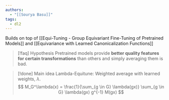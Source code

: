 ```yaml
---
authors:
  - "[[Sourya Basu]]"
tags:
  - dl2
---
```

Builds on top of [[Equi-Tuning - Group Equivariant Fine-Tuning of Pretrained Models]] and [[Equivariance with Learned Canonicalization Functions]]
> [!faq] Hypothesis
Pretrained models provide **better quality features for certain transformations** than others and simply averaging them is bad.

> [!done] Main idea
> Lambda-Equitune: Weighted average with learned weights, $\lambda$.
> $$
> M_G^\lambda(x) = \frac{1}{\sum_{g \in G} \lambda(gx)} \sum_{g \in G} \lambda(gx) g^{-1} M(gx) 
> $$
